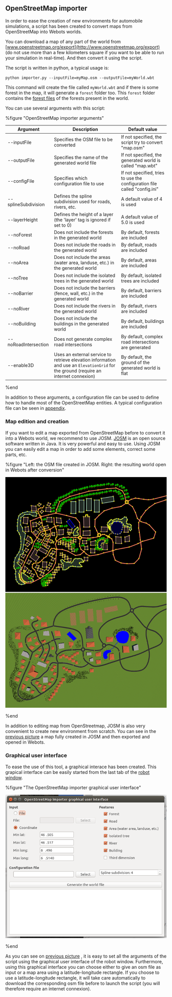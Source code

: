 ## OpenStreetMap importer

In order to ease the creation of new environments for automobile simulations, a
script has been created to convert maps from OpenStreetMap into Webots worlds.

You can download a map of any part of the world from
[www.openstreetmap.org/export](http://www.openstreetmap.org/export) (do not use
more than a few kilometers square if you want to be able to run your simulation
in real-time). And then convert it using the script.

The script is written in python, a typical usage is:

```
python importer.py --inputFile=myMap.osm --outputFile=myWorld.wbt
```

This command will create the file called `myWorld.wbt` and if there is some
forest in the map, it will generate a `forest` folder too. This `forest` folder
contains the [forest files](nature.md#forest) of the forests present in the
world.

You can use several arguments with this script:

%figure "OpenStreetMap importer arguments"

| Argument            | Description                                                                                                                          | Default value                                                             |
| ------------------- | ------------------------------------------------------------------------------------------------------------------------------------ | ------------------------------------------------------------------------- |
| --inputFile         | Specifies the OSM file to be converted                                                                                               | If not specified, the script try to convert "map.osm"                     |
| --outputFile        | Specifies the name of the generated world file                                                                                       | If not specified, the generated world is called "map.wbt"                 |
| --configFile        | Specifies which configuration file to use                                                                                            | If not specified, tries to use the configuration file called "config.ini" |
| --splineSubdivision | Defines the spline subdivision used for roads, rivers, etc.                                                                          | A default value of 4 is used                                              |
| --layerHeight       | Defines the height of a layer (the 'layer' tag is ignored if set to 0)                                                               | A default value of 5.0 is used                                            |
| --noForest          | Does not include the forests in the generated world                                                                                  | By default, forests are included                                          |
| --noRoad            | Does not include the roads in the generated world                                                                                    | By default, roads are included                                            |
| --noArea            | Does not include the areas (water area, landuse, etc.) in the generated world                                                        | By default, areas are included                                            |
| --noTree            | Does not include the isolated trees in the generated world                                                                           | By default, isolated trees are included                                   |
| --noBarrier         | Does not include the barriers (fence, wall, etc.) in the generated world                                                             | By default, barriers are included                                         |
| --noRiver           | Does not include the rivers in the generated world                                                                                   | By default, rivers are included                                           |
| --noBuilding        | Does not include the buildings in the generated world                                                                                | By default, buildings are included                                        |
| --noRoadIntersection| Does not generate complex road intersections                                                                                         | By default, complex road intersections are generated                      |
| --enable3D          | Uses an external service to retrieve elevation information and use an `ElevationGrid` for the ground (require an internet connexion) | By default, the ground of the generated world is flat                     |

%end

In addition to these arguments, a configuration file can be used to define how
to handle most of the OpenStreetMap entities. A typical configuration file can
be seen in [appendix](a-typical-openstreetmap-importer-configuration-file.md).

### Map edition and creation

If you want to edit a map exported from OpenStreetMap before to convert it into
a Webots world, we recommend to use JOSM. [JOSM](https://josm.openstreetmap.de)
is an open source software written in Java. It is very powerful and easy to use.
Using JOSM you can easily edit a map in order to add some elements, correct some
parts, etc.

%figure "Left: the OSM file created in JOSM. Right: the resulting world open in Webots after conversion"

![osm_input.png](images/osm_input.png)
![osm_output.png](images/osm_output.png)

%end

In addition to editing map from OpenStreetmap, JOSM is also very convenient to
create new environment from scratch. You can see in the [previous
picture](#left-the-osm-file-created-in-josm-right-the-resulting-world-open-in-webots-after-conversion)
a map fully created in JOSM and then exported and opened in Webots.

### Graphical user interface

To ease the use of this tool, a graphical interace has been created. This
grapical interface can be easily started from the last tab of the [robot
window](robot-window.md).

%figure "The OpenStreetMap importer graphical user interface"

![osm_gui.png](images/osm_gui.png)

%end

As you can see on [previous
picture](#the-openstreetmap-importer-graphical-user-interface) , it is easy to
set all the arguments of the script using the graphical user interface of the
robot window. Furthermore, using this graphical interface you can choose either
to give an osm file as input or a map area using a latitude-longitude rectangle.
If you choose to use a latitude-longitude rectangle, it will take care
automatically to download the corresponding osm file before to launch the script
(you will therefore require an internet connexion).
